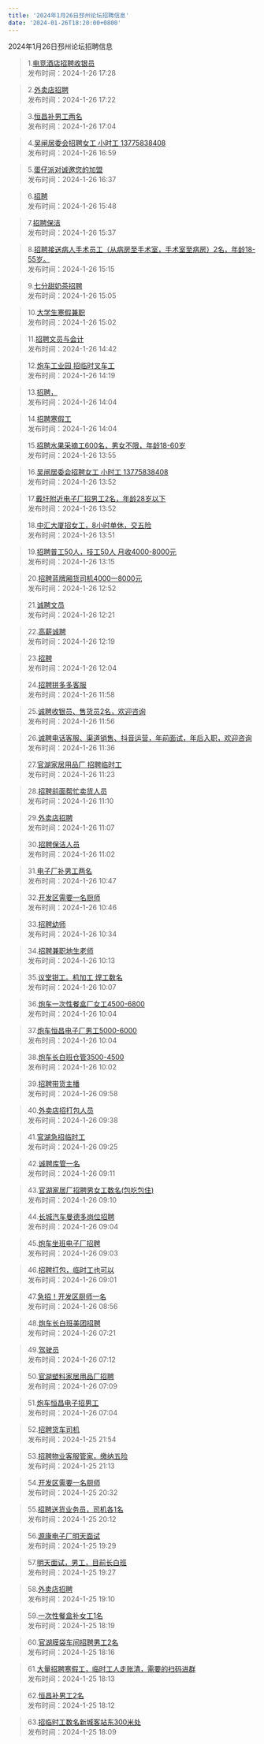 ```yaml
---
title: '2024年1月26日邳州论坛招聘信息'
date: '2024-01-26T18:20:00+0800'
---
```

2024年1月26日邳州论坛招聘信息
<!--more-->
>1.[电竞酒店招聘收银员](https://www.pzzc.net/forum.php?mod=viewthread&tid=10386563)<br>
>发布时间：2024-1-26 17:28

>2.[外卖店招聘](https://www.pzzc.net/forum.php?mod=viewthread&tid=10386562)<br>
>发布时间：2024-1-26 17:22

>3.[恒昌补男工两名](https://www.pzzc.net/forum.php?mod=viewthread&tid=10386557)<br>
>发布时间：2024-1-26 17:04

>4.[吴闸居委会招聘女工 小时工 13775838408](https://www.pzzc.net/forum.php?mod=viewthread&tid=10386556)<br>
>发布时间：2024-1-26 16:59

>5.[蛋仔派对诚邀您的加盟](https://www.pzzc.net/forum.php?mod=viewthread&tid=10386552)<br>
>发布时间：2024-1-26 16:37

>6.[招聘](https://www.pzzc.net/forum.php?mod=viewthread&tid=10386547)<br>
>发布时间：2024-1-26 15:48

>7.[招聘保洁](https://www.pzzc.net/forum.php?mod=viewthread&tid=10386544)<br>
>发布时间：2024-1-26 15:37

>8.[招聘接送病人手术员工（从病房至手术室，手术室至病房）2名，年龄18-55岁。](https://www.pzzc.net/forum.php?mod=viewthread&tid=10386541)<br>
>发布时间：2024-1-26 15:15

>9.[七分甜奶茶招聘](https://www.pzzc.net/forum.php?mod=viewthread&tid=10386540)<br>
>发布时间：2024-1-26 15:05

>10.[大学生寒假兼职](https://www.pzzc.net/forum.php?mod=viewthread&tid=10386538)<br>
>发布时间：2024-1-26 15:02

>11.[招聘文员与会计](https://www.pzzc.net/forum.php?mod=viewthread&tid=10386528)<br>
>发布时间：2024-1-26 14:42

>12.[炮车工业园
招临时叉车工](https://www.pzzc.net/forum.php?mod=viewthread&tid=10386520)<br>
>发布时间：2024-1-26 14:19

>13.[招聘，](https://www.pzzc.net/forum.php?mod=viewthread&tid=10386516)<br>
>发布时间：2024-1-26 14:04

>14.[招聘寒假工](https://www.pzzc.net/forum.php?mod=viewthread&tid=10386515)<br>
>发布时间：2024-1-26 14:04

>15.[招聘水果采摘工600名，男女不限，年龄18-60岁](https://www.pzzc.net/forum.php?mod=viewthread&tid=10386513)<br>
>发布时间：2024-1-26 13:55

>16.[吴闸居委会招聘女工 小时工 13775838408](https://www.pzzc.net/forum.php?mod=viewthread&tid=10386512)<br>
>发布时间：2024-1-26 13:52

>17.[戴圩附近电子厂招男工2名，年龄28岁以下](https://www.pzzc.net/forum.php?mod=viewthread&tid=10386511)<br>
>发布时间：2024-1-26 13:52

>18.[中汇大厦招女工，8小时单休，交五险](https://www.pzzc.net/forum.php?mod=viewthread&tid=10386509)<br>
>发布时间：2024-1-26 13:51

>19.[招聘普工50人，技工50人 月收4000-8000元](https://www.pzzc.net/forum.php?mod=viewthread&tid=10386502)<br>
>发布时间：2024-1-26 13:15

>20.[招聘蓝牌厢货司机4000一8000元](https://www.pzzc.net/forum.php?mod=viewthread&tid=10386500)<br>
>发布时间：2024-1-26 12:52

>21.[诚聘文员](https://www.pzzc.net/forum.php?mod=viewthread&tid=10386494)<br>
>发布时间：2024-1-26 12:21

>22.[高薪诚聘](https://www.pzzc.net/forum.php?mod=viewthread&tid=10386492)<br>
>发布时间：2024-1-26 12:19

>23.[招聘](https://www.pzzc.net/forum.php?mod=viewthread&tid=10386488)<br>
>发布时间：2024-1-26 12:04

>24.[招聘拼多多客服](https://www.pzzc.net/forum.php?mod=viewthread&tid=10386487)<br>
>发布时间：2024-1-26 11:58

>25.[诚聘收银员、售货员2名，欢迎咨询](https://www.pzzc.net/forum.php?mod=viewthread&tid=10386486)<br>
>发布时间：2024-1-26 11:56

>26.[诚聘电话客服、渠道销售、抖音运营，年前面试，年后入职，欢迎咨询](https://www.pzzc.net/forum.php?mod=viewthread&tid=10386484)<br>
>发布时间：2024-1-26 11:36

>27.[官湖家居用品厂
招聘临时工](https://www.pzzc.net/forum.php?mod=viewthread&tid=10386482)<br>
>发布时间：2024-1-26 11:23

>28.[招聘前面帮忙卖货人员](https://www.pzzc.net/forum.php?mod=viewthread&tid=10386470)<br>
>发布时间：2024-1-26 11:10

>29.[外卖店招聘](https://www.pzzc.net/forum.php?mod=viewthread&tid=10386469)<br>
>发布时间：2024-1-26 11:07

>30.[招聘保洁人员](https://www.pzzc.net/forum.php?mod=viewthread&tid=10386466)<br>
>发布时间：2024-1-26 11:02

>31.[电子厂补男工两名](https://www.pzzc.net/forum.php?mod=viewthread&tid=10386461)<br>
>发布时间：2024-1-26 10:47

>32.[开发区需要一名厨师](https://www.pzzc.net/forum.php?mod=viewthread&tid=10386460)<br>
>发布时间：2024-1-26 10:46

>33.[招聘幼师](https://www.pzzc.net/forum.php?mod=viewthread&tid=10386455)<br>
>发布时间：2024-1-26 10:34

>34.[招聘兼职地生老师](https://www.pzzc.net/forum.php?mod=viewthread&tid=10386451)<br>
>发布时间：2024-1-26 10:13

>35.[议堂钳工。机加工  焊工数名](https://www.pzzc.net/forum.php?mod=viewthread&tid=10386447)<br>
>发布时间：2024-1-26 10:07

>36.[炮车一次性餐盒厂女工4500-6800](https://www.pzzc.net/forum.php?mod=viewthread&tid=10386443)<br>
>发布时间：2024-1-26 10:04

>37.[炮车恒昌电子厂男工5000-6000](https://www.pzzc.net/forum.php?mod=viewthread&tid=10386442)<br>
>发布时间：2024-1-26 10:04

>38.[炮车长白班仓管3500-4500](https://www.pzzc.net/forum.php?mod=viewthread&tid=10386439)<br>
>发布时间：2024-1-26 10:02

>39.[招聘带货主播](https://www.pzzc.net/forum.php?mod=viewthread&tid=10386437)<br>
>发布时间：2024-1-26 09:58

>40.[外卖店招打包人员](https://www.pzzc.net/forum.php?mod=viewthread&tid=10386431)<br>
>发布时间：2024-1-26 09:38

>41.[官湖急招临时工](https://www.pzzc.net/forum.php?mod=viewthread&tid=10386427)<br>
>发布时间：2024-1-26 09:25

>42.[诚聘库管一名](https://www.pzzc.net/forum.php?mod=viewthread&tid=10386426)<br>
>发布时间：2024-1-26 09:11

>43.[官湖家居厂招聘男女工数名(包吃包住)](https://www.pzzc.net/forum.php?mod=viewthread&tid=10386425)<br>
>发布时间：2024-1-26 09:10

>44.[长城汽车曼德多岗位招聘](https://www.pzzc.net/forum.php?mod=viewthread&tid=10386422)<br>
>发布时间：2024-1-26 09:04

>45.[炮车坐班电子厂招聘](https://www.pzzc.net/forum.php?mod=viewthread&tid=10386421)<br>
>发布时间：2024-1-26 09:03

>46.[招聘打包，临时工也可以](https://www.pzzc.net/forum.php?mod=viewthread&tid=10386418)<br>
>发布时间：2024-1-26 09:01

>47.[急招！开发区厨师一名](https://www.pzzc.net/forum.php?mod=viewthread&tid=10386416)<br>
>发布时间：2024-1-26 08:56

>48.[炮车长白班美团招聘](https://www.pzzc.net/forum.php?mod=viewthread&tid=10386400)<br>
>发布时间：2024-1-26 07:21

>49.[驾驶员](https://www.pzzc.net/forum.php?mod=viewthread&tid=10386396)<br>
>发布时间：2024-1-26 07:12

>50.[官湖塑料家居用品厂招聘](https://www.pzzc.net/forum.php?mod=viewthread&tid=10386394)<br>
>发布时间：2024-1-26 07:09

>51.[炮车恒昌电子招男工](https://www.pzzc.net/forum.php?mod=viewthread&tid=10386390)<br>
>发布时间：2024-1-26 07:04

>52.[招聘货车司机](https://www.pzzc.net/forum.php?mod=viewthread&tid=10386371)<br>
>发布时间：2024-1-25 21:54

>53.[招聘物业客服管家，缴纳五险](https://www.pzzc.net/forum.php?mod=viewthread&tid=10386366)<br>
>发布时间：2024-1-25 21:13

>54.[开发区需要一名厨师](https://www.pzzc.net/forum.php?mod=viewthread&tid=10386360)<br>
>发布时间：2024-1-25 20:32

>55.[招聘送货业务员，司机各1名](https://www.pzzc.net/forum.php?mod=viewthread&tid=10386357)<br>
>发布时间：2024-1-25 20:12

>56.[源康电子厂明天面试](https://www.pzzc.net/forum.php?mod=viewthread&tid=10386352)<br>
>发布时间：2024-1-25 19:29

>57.[明天面试，男工，目前长白班](https://www.pzzc.net/forum.php?mod=viewthread&tid=10386351)<br>
>发布时间：2024-1-25 19:27

>58.[外卖店招聘](https://www.pzzc.net/forum.php?mod=viewthread&tid=10386348)<br>
>发布时间：2024-1-25 19:10

>59.[一次性餐盒补女工1名](https://www.pzzc.net/forum.php?mod=viewthread&tid=10386337)<br>
>发布时间：2024-1-25 18:19

>60.[官湖膜袋车间招聘男工2名](https://www.pzzc.net/forum.php?mod=viewthread&tid=10386336)<br>
>发布时间：2024-1-25 18:16

>61.[大量招聘寒假工，临时工人走账清，需要的扫码进群](https://www.pzzc.net/forum.php?mod=viewthread&tid=10386335)<br>
>发布时间：2024-1-25 18:13

>62.[恒昌补男工2名](https://www.pzzc.net/forum.php?mod=viewthread&tid=10386334)<br>
>发布时间：2024-1-25 18:12

>63.[招临时工数名新城客站东300米处](https://www.pzzc.net/forum.php?mod=viewthread&tid=10386333)<br>
>发布时间：2024-1-25 18:09

